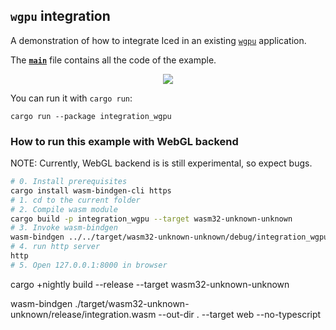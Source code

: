 ## `wgpu` integration

A demonstration of how to integrate Iced in an existing [`wgpu`] application.

The __[`main`]__ file contains all the code of the example.

<div align="center">
  <a href="https://gfycat.com/nicemediocrekodiakbear">
    <img src="https://thumbs.gfycat.com/NiceMediocreKodiakbear-small.gif">
  </a>
</div>

You can run it with `cargo run`:
```
cargo run --package integration_wgpu
```

### How to run this example with WebGL backend
NOTE: Currently, WebGL backend is is still experimental, so expect bugs.

```sh
# 0. Install prerequisites
cargo install wasm-bindgen-cli https
# 1. cd to the current folder
# 2. Compile wasm module
cargo build -p integration_wgpu --target wasm32-unknown-unknown
# 3. Invoke wasm-bindgen
wasm-bindgen ../../target/wasm32-unknown-unknown/debug/integration_wgpu.wasm --out-dir . --target web --no-typescript
# 4. run http server
http
# 5. Open 127.0.0.1:8000 in browser
```


[`main`]: src/main.rs
[`wgpu`]: https://github.com/gfx-rs/wgpu

cargo +nightly build --release --target wasm32-unknown-unknown

wasm-bindgen ./target/wasm32-unknown-unknown/release/integration.wasm --out-dir . --target web --no-typescript

